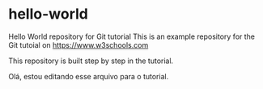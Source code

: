# hello-world
Hello World repository for Git tutorial
This is an example repository for the Git tutoial on https://www.w3schools.com

This repository is built step by step in the tutorial.

Olá, estou editando esse arquivo para o tutorial. 
